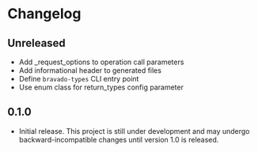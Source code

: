 # Changelog

## Unreleased

- Add _request_options to operation call parameters
- Add informational header to generated files
- Define `bravado-types` CLI entry point
- Use enum class for return_types config parameter

## 0.1.0

- Initial release. This project is still under development and may undergo
backward-incompatible changes until version 1.0 is released.
